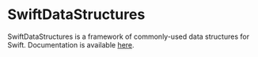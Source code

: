 # SwiftDataStructures

SwiftDataStructures is a framework of commonly-used data structures for Swift. Documentation is available [here](http://oisdk.github.io/SwiftDataStructures/index.html).
